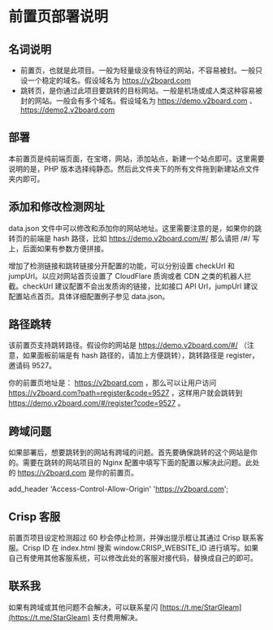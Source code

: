 # 前置页部署说明

## 名词说明

- 前置页，也就是此项目。一般为轻量级没有特征的网站，不容易被封。一般只设一个稳定的域名。假设域名为 https://v2board.com
- 跳转页，是你通过此项目要跳转的目标网站。一般是机场或成人类这种容易被封的网站。一般会有多个域名。假设域名为 https://demo.v2board.com 、https://demo2.v2board.com

## 部署

本前置页是纯前端页面，在宝塔，网站，添加站点，新建一个站点即可。这里需要说明的是，PHP 版本选择纯静态。然后此文件夹下的所有文件拖到新建站点文件夹内即可。

## 添加和修改检测网址

data.json 文件中可以修改和添加你的网站地址。这里需要注意的是，如果你的跳转页的前端是 hash 路径，比如 https://demo.v2board.com/#/ 那么请把 /#/ 写上，后面如果有参数方便拼接。

增加了检测链接和跳转链接分开配置的功能，可以分别设置 checkUrl 和 jumpUrl。以应对网站首页设置了 CloudFlare 质询或者 CDN 之类的机器人拦截。checkUrl 建议配置不会出发质询的链接，比如接口 API Url，jumpUrl 建议配置站点首页。具体详细配置例子参见 data.json。

## 路径跳转

该前置页支持跳转路径。假设你的网站是 https://demo.v2board.com/#/ （注意，如果面板前端是有 hash 路径的，请加上方便跳转），跳转路径是 register，邀请码 9527。

你的前置页地址是： https://v2board.com ，那么可以让用户访问 https://v2board.com?path=register&code=9527 ，这样用户就会跳转到 https://demo.v2board.com/#/register?code=9527 。

## 跨域问题

如果部署后，想要跳转到的网站有跨域的问题。首先要确保跳转的这个网站是你的。需要在跳转的网站项目的 Nginx 配置中填写下面的配置以解决此问题。此处的 https://v2board.com 是你的前置页。

add_header 'Access-Control-Allow-Origin' 'https://v2board.com';

## Crisp 客服

前置页项目设定检测超过 60 秒会停止检测，并弹出提示框让其通过 Crisp 联系客服。Crisp ID 在 index.html 搜索 window.CRISP_WEBSITE_ID 进行填写。如果自己有使用其他客服系统，可以修改此处的客服对接代码，替换成自己的即可。

## 联系我

如果有跨域或其他问题不会解决，可以联系星闪 [https://t.me/StarGleam](https://t.me/StarGleam) 支付费用解决。
